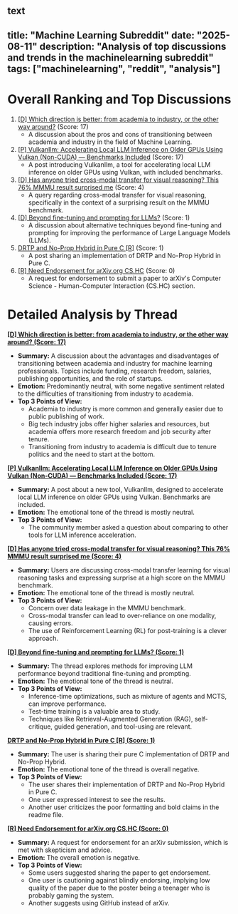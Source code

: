 text
---
title: "Machine Learning Subreddit"
date: "2025-08-11"
description: "Analysis of top discussions and trends in the machinelearning subreddit"
tags: ["machinelearning", "reddit", "analysis"]
---

# Overall Ranking and Top Discussions
1.  [[D] Which direction is better: from academia to industry, or the other way around?](https://www.reddit.com/r/MachineLearning/comments/1mn1tx2/d_which_direction_is_better_from_academia_to/) (Score: 17)
    *   A discussion about the pros and cons of transitioning between academia and industry in the field of Machine Learning.
2.  [[P] VulkanIlm: Accelerating Local LLM Inference on Older GPUs Using Vulkan (Non-CUDA) — Benchmarks Included](https://www.reddit.com/r/MachineLearning/comments/1mn8vkj/p_vulkanilm_accelerating_local_llm_inference_on/) (Score: 17)
    *   A post introducing VulkanIlm, a tool for accelerating local LLM inference on older GPUs using Vulkan, with included benchmarks.
3.  [[D] Has anyone tried cross-modal transfer for visual reasoning? This 76% MMMU result surprised me](https://www.reddit.com/r/MachineLearning/comments/1mnfoum/d_has_anyone_tried_crossmodal_transfer_for_visual/) (Score: 4)
    *   A query regarding cross-modal transfer for visual reasoning, specifically in the context of a surprising result on the MMMU benchmark.
4.  [[D] Beyond fine-tuning and prompting for LLMs?](https://www.reddit.com/r/MachineLearning/comments/1mn2j20/d_beyond_finetuning_and_prompting_for_llms/) (Score: 1)
    *   A discussion about alternative techniques beyond fine-tuning and prompting for improving the performance of Large Language Models (LLMs).
5.  [DRTP and No-Prop Hybrid in Pure C [R]](https://www.reddit.com/r/MachineLearning/comments/1mnhr4o/drtp_and_noprop_hybrid_in_pure_c_r/) (Score: 1)
    *   A post sharing an implementation of DRTP and No-Prop Hybrid in Pure C.
6.  [[R] Need Endorsement for arXiv.org CS.HC](https://www.reddit.com/r/MachineLearning/comments/1mn82rf/r_need_endorsement_for_arxivorg_cshc/) (Score: 0)
    *   A request for endorsement to submit a paper to arXiv's Computer Science - Human-Computer Interaction (CS.HC) section.

# Detailed Analysis by Thread
**[[D] Which direction is better: from academia to industry, or the other way around? (Score: 17)](https://www.reddit.com/r/MachineLearning/comments/1mn1tx2/d_which_direction_is_better_from_academia_to/)**
*   **Summary:** A discussion about the advantages and disadvantages of transitioning between academia and industry for machine learning professionals. Topics include funding, research freedom, salaries, publishing opportunities, and the role of startups.
*   **Emotion:** Predominantly neutral, with some negative sentiment related to the difficulties of transitioning from industry to academia.
*   **Top 3 Points of View:**
    *   Academia to industry is more common and generally easier due to public publishing of work.
    *   Big tech industry jobs offer higher salaries and resources, but academia offers more research freedom and job security after tenure.
    *   Transitioning from industry to academia is difficult due to tenure politics and the need to start at the bottom.

**[[P] VulkanIlm: Accelerating Local LLM Inference on Older GPUs Using Vulkan (Non-CUDA) — Benchmarks Included (Score: 17)](https://www.reddit.com/r/MachineLearning/comments/1mn8vkj/p_vulkanilm_accelerating_local_llm_inference_on/)**
*   **Summary:** A post about a new tool, VulkanIlm, designed to accelerate local LLM inference on older GPUs using Vulkan. Benchmarks are included.
*   **Emotion:** The emotional tone of the thread is mostly neutral.
*   **Top 3 Points of View:**
    *  The community member asked a question about comparing to other tools for LLM inference acceleration.

**[[D] Has anyone tried cross-modal transfer for visual reasoning? This 76% MMMU result surprised me (Score: 4)](https://www.reddit.com/r/MachineLearning/comments/1mnfoum/d_has_anyone_tried_crossmodal_transfer_for_visual/)**
*   **Summary:** Users are discussing cross-modal transfer learning for visual reasoning tasks and expressing surprise at a high score on the MMMU benchmark.
*   **Emotion:** The emotional tone of the thread is mostly neutral.
*   **Top 3 Points of View:**
    *   Concern over data leakage in the MMMU benchmark.
    *   Cross-modal transfer can lead to over-reliance on one modality, causing errors.
    *   The use of Reinforcement Learning (RL) for post-training is a clever approach.

**[[D] Beyond fine-tuning and prompting for LLMs? (Score: 1)](https://www.reddit.com/r/MachineLearning/comments/1mn2j20/d_beyond_finetuning_and_prompting_for_llms/)**
*   **Summary:** The thread explores methods for improving LLM performance beyond traditional fine-tuning and prompting.
*   **Emotion:** The emotional tone of the thread is neutral.
*   **Top 3 Points of View:**
    *   Inference-time optimizations, such as mixture of agents and MCTS, can improve performance.
    *   Test-time training is a valuable area to study.
    *   Techniques like Retrieval-Augmented Generation (RAG), self-critique, guided generation, and tool-using are relevant.

**[DRTP and No-Prop Hybrid in Pure C [R] (Score: 1)](https://www.reddit.com/r/MachineLearning/comments/1mnhr4o/drtp_and_noprop_hybrid_in_pure_c_r/)**
*   **Summary:** The user is sharing their pure C implementation of DRTP and No-Prop Hybrid.
*   **Emotion:** The emotional tone of the thread is overall negative.
*   **Top 3 Points of View:**
    *   The user shares their implementation of DRTP and No-Prop Hybrid in Pure C.
    *   One user expressed interest to see the results.
    *   Another user criticizes the poor formatting and bold claims in the readme file.

**[[R] Need Endorsement for arXiv.org CS.HC (Score: 0)](https://www.reddit.com/r/MachineLearning/comments/1mn82rf/r_need_endorsement_for_arxivorg_cshc/)**
*   **Summary:** A request for endorsement for an arXiv submission, which is met with skepticism and advice.
*   **Emotion:** The overall emotion is negative.
*   **Top 3 Points of View:**
    *   Some users suggested sharing the paper to get endorsement.
    *   One user is cautioning against blindly endorsing, implying low quality of the paper due to the poster being a teenager who is probably gaming the system.
    *   Another suggests using GitHub instead of arXiv.
